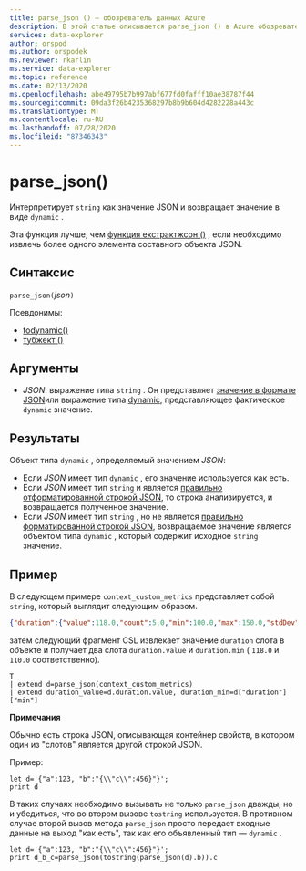```yaml
---
title: parse_json () — обозреватель данных Azure
description: В этой статье описывается parse_json () в Azure обозреватель данных.
services: data-explorer
author: orspod
ms.author: orspodek
ms.reviewer: rkarlin
ms.service: data-explorer
ms.topic: reference
ms.date: 02/13/2020
ms.openlocfilehash: abe49795b7b997abf677fd0fafff10ae38787f44
ms.sourcegitcommit: 09da3f26b4235368297b8b9b604d4282228a443c
ms.translationtype: MT
ms.contentlocale: ru-RU
ms.lasthandoff: 07/28/2020
ms.locfileid: "87346343"
---
```

# <a name="parse_json"></a>parse_json()

Интерпретирует `string` как значение JSON и возвращает значение в виде `dynamic` .

Эта функция лучше, чем [функция екстрактжсон ()](./extractjsonfunction.md) , если необходимо извлечь более одного элемента составного объекта JSON.

## <a name="syntax"></a>Синтаксис

`parse_json(`*json*`)`

Псевдонимы:
- [todynamic()](./todynamicfunction.md)
- [тубжект ()](./todynamicfunction.md)

## <a name="arguments"></a>Аргументы

* *JSON*: выражение типа `string` . Он представляет [значение в формате JSON](https://json.org/)или выражение типа [dynamic](./scalar-data-types/dynamic.md), представляющее фактическое `dynamic` значение.

## <a name="returns"></a>Результаты

Объект типа `dynamic` , определяемый значением *JSON*:
* Если *JSON* имеет тип `dynamic` , его значение используется как есть.
* Если *JSON* имеет тип `string` и является [правильно отформатированной строкой JSON](https://json.org/), то строка анализируется, и возвращается полученное значение.
* Если *JSON* имеет тип `string` , но не является [правильно форматированной строкой JSON](https://json.org/), возвращаемое значение является объектом типа `dynamic` , который содержит исходное `string` значение.

## <a name="example"></a>Пример

В следующем примере `context_custom_metrics` представляет собой `string`, который выглядит следующим образом.

```json
{"duration":{"value":118.0,"count":5.0,"min":100.0,"max":150.0,"stdDev":0.0,"sampledValue":118.0,"sum":118.0}}
```

затем следующий фрагмент CSL извлекает значение `duration` слота в объекте и получает два слота `duration.value` и `duration.min` ( `118.0` и `110.0` соответственно).

```kusto
T
| extend d=parse_json(context_custom_metrics) 
| extend duration_value=d.duration.value, duration_min=d["duration"]["min"]
```

**Примечания**

Обычно есть строка JSON, описывающая контейнер свойств, в котором один из "слотов" является другой строкой JSON. 

Пример:

```kusto
let d='{"a":123, "b":"{\\"c\\":456}"}';
print d
```

В таких случаях необходимо вызывать не только `parse_json` дважды, но и убедиться, что во втором вызове `tostring` используется. В противном случае второй вызов метода `parse_json` просто передает входные данные на выход "как есть", так как его объявленный тип — `dynamic` .

```kusto
let d='{"a":123, "b":"{\\"c\\":456}"}';
print d_b_c=parse_json(tostring(parse_json(d).b)).c
```
